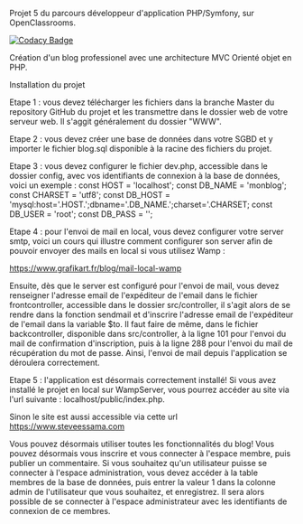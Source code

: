 Projet 5 du parcours développeur d'application PHP/Symfony, sur OpenClassrooms. 

[![Codacy Badge](https://app.codacy.com/project/badge/Grade/21ef57098f88472294b388417a168687)](https://www.codacy.com/manual/Steve237/Project5?utm_source=github.com&amp;utm_medium=referral&amp;utm_content=Steve237/Project5&amp;utm_campaign=Badge_Grade)

Création d'un blog professionel avec une architecture MVC Orienté objet en PHP.

Installation du projet

Etape 1 : vous devez télécharger les fichiers dans la branche Master du repository GitHub du projet et les transmettre dans le dossier web de votre serveur web.  Il s'aggit généralement du dossier "WWW".

Etape 2 : vous devez créer une base de données dans votre SGBD et y importer le fichier blog.sql disponible à la racine des fichiers du projet.

Etape 3 : vous devez configurer le fichier dev.php, accessible dans le dossier config, avec vos identifiants de connexion à la base de données, voici un exemple : 
const HOST = 'localhost';
const DB_NAME = 'monblog';
const CHARSET = 'utf8';
const DB_HOST = 'mysql:host='.HOST.';dbname='.DB_NAME.';charset='.CHARSET;
const DB_USER = 'root';
const DB_PASS = '';

Etape 4 : pour l'envoi de mail en local, vous devez configurer votre server smtp, voici un cours qui illustre comment configurer son server afin de pouvoir envoyer des mails en local si vous utilisez Wamp :

https://www.grafikart.fr/blog/mail-local-wamp

Ensuite, dès que le server est configuré pour l'envoi de mail, vous devez renseigner l'adresse email de l'expéditeur de l'email dans le fichier frontcontroller, accessible dans le dossier src/controller, il s'agit 
alors de se rendre dans la fonction sendmail et d'inscrire l'adresse email de l'expéditeur de l'email dans la variable $to. Il faut faire de même, dans le fichier backcontroller, disponible dans src/controller,
à la ligne 101 pour l'envoi du mail de confirmation d'inscription, puis à la ligne 288 pour l'envoi du mail de récupération du mot de passe. Ainsi, l'envoi de mail depuis l'application se déroulera correctement.

Etape 5 : l'application est désormais correctement installé! 
Si vous avez installé le projet en local sur WampServer, vous pourrez accéder au site via l'url suivante : localhost/public/index.php. 

Sinon le site est aussi accessible via cette url https://www.steveessama.com

Vous pouvez désormais utiliser toutes les fonctionnalités du blog! Vous pouvez désormais vous inscrire et vous connecter à l'espace membre, puis publier un commentaire.
Si vous souhaitez qu'un utilisateur puisse se connecter à l'espace administration, vous devez accéder à la table membres de la base de données, puis entrer la valeur 1 dans la colonne admin de l'utilisateur que vous souhaitez, et enregistrez. Il sera alors possible
de se connecter à l'espace administrateur avec les identifiants de connexion de ce membres.
